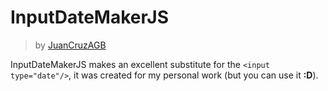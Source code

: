 # InputDateMakerJS
> by [JuanCruzAGB](https://github.com/JuanCruzAGB)

InputDateMakerJS makes an excellent substitute for the `<input type="date"/>`, it was created for my personal work (but you can use it **:D**).